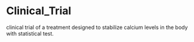 # Clinical_Trial
clinical trial of a treatment designed to stabilize calcium levels in the body with statistical test.

